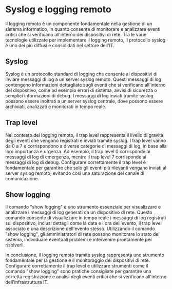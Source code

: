 # Syslog e logging remoto

Il logging remoto è un componente fondamentale nella gestione di un sistema informatico, in quanto consente di monitorare e analizzare eventi critici che si verificano all'interno dei dispositivi di rete. Tra le varie tecnologie utilizzate per implementare il logging remoto, il protocollo syslog è uno dei più diffusi e consolidati nel settore dell'IT.

## Syslog

Syslog è un protocollo standard di logging che consente ai dispositivi di inviare messaggi di log a un server syslog remoto. Questi messaggi di log contengono informazioni dettagliate sugli eventi che si verificano all'interno del dispositivo, come ad esempio errori di sistema, avvisi di sicurezza o semplici informazioni di debug. I messaggi di log inviati tramite syslog possono essere inoltrati a un server syslog centrale, dove possono essere archiviati, analizzati e monitorati in tempo reale.

## Trap level

Nel contesto del logging remoto, il trap level rappresenta il livello di gravità degli eventi che vengono registrati e inviati tramite syslog. I trap level vanno da 0 a 7 e corrispondono a diverse categorie di messaggi di log, in base alla loro importanza e urgenza. Ad esempio, il trap level 0 corrisponde ai messaggi di log di emergenza, mentre il trap level 7 corrisponde ai messaggi di log di debug. Configurare correttamente il trap level è fondamentale per garantire che solo gli eventi più rilevanti vengano inviati al server syslog remoto, evitando così una saturazione del canale di comunicazione.

## Show logging

Il comando "show logging" è uno strumento essenziale per visualizzare e analizzare i messaggi di log generati da un dispositivo di rete. Questo comando consente di visualizzare in tempo reale i messaggi di log registrati sul dispositivo, inclusi dettagli come la data e l'ora dell'evento, il trap level associato e una descrizione dell'evento stesso. Utilizzando il comando "show logging", gli amministratori di rete possono monitorare lo stato del sistema, individuare eventuali problemi e intervenire prontamente per risolverli.

In conclusione, il logging remoto tramite syslog rappresenta uno strumento fondamentale per la gestione e il monitoraggio dei dispositivi di rete. Configurare correttamente il trap level e utilizzare strumenti come il comando "show logging" sono pratiche consigliate per garantire una corretta registrazione e analisi degli eventi critici che si verificano all'interno dell'infrastruttura IT.